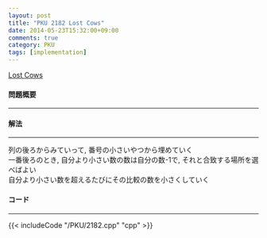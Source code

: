 ```yaml
---
layout: post
title: "PKU 2182 Lost Cows"
date: 2014-05-23T15:32:00+09:00
comments: true
category: PKU
tags: [implementation]
---
```


[Lost Cows](http://poj.org/problem?id=2182)

#### 問題概要

****

#### 解法

****

列の後ろからみていって, 番号の小さいやつから埋めていく  
一番後ろのとき, 自分より小さい数の数は自分の数-1で, それと合致する場所を選べばよい  
自分より小さい数を超えるたびにその比較の数を小さくしていく  

#### コード

****

{{< includeCode "/PKU/2182.cpp" "cpp" >}}
